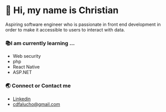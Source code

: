 # 👋 Hi, my name is Christian  
Aspiring software engineer who is passionate in front end development in order to make it accessible to users to interact with data.



### 📚I am currently learning ...

- Web security
- php
- React Native
- ASP.NET


### 🌏 Connect or Contact me 

- [Linkedin](https://www.linkedin.com/in/cdfalucho/)
- cdfalucho@gmail.com





